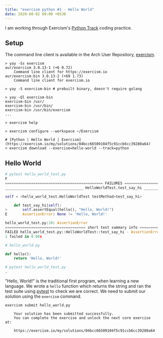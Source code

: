 ```yaml
---
title: "exercism python #1 - Hello World"
date: 2020-08-02 09:00 +0530
---
```

I am working through Exercism's [Python Track](https://exercism.io/my/tracks/python) coding practice. 

## Setup
The command line client is available in the Arch User Repository, [exercism](https://aur.archlinux.org/packages/exercism/).

``` shell
> yay -Ss exercism
aur/exercism 3.0.13-1 (+6 0.72) 
    Command line client for https://exercism.io
aur/exercism-bin 3.0.13-2 (+69 1.73) 
    Command line client for exercism.io

> yay -S exercism-bin # prebuilt binary, doesn't require golang

> yay -Ql exercism-bin
exercism-bin /usr/
exercism-bin /usr/bin/
exercism-bin /usr/bin/exercism
...

> exercism help

> exercism configure --workspace ~/Exercism

# [Python | Hello World | Exercism](https://exercism.io/my/solutions/04bcc66509104f5c91ccb6cc39280a64)
> exercism download --exercise=hello-world --track=python
```

## Hello World

``` python
# pytest hello_world_test.py 
F                                                                                            [100%]
============================================= FAILURES =============================================
____________________________________ HelloWorldTest.test_say_hi ____________________________________

self = <hello_world_test.HelloWorldTest testMethod=test_say_hi>

    def test_say_hi(self):
>       self.assertEqual(hello(), "Hello, World!")
E       AssertionError: None != 'Hello, World!'

hello_world_test.py:10: AssertionError
===================================== short test summary info ======================================
FAILED hello_world_test.py::HelloWorldTest::test_say_hi - AssertionError: None != 'Hello, World!'
1 failed in 0.06s

# hello_world.py

def hello():
    return 'Hello, World!'

# pytest hello_world_test.py 
.                                                                                            [100%]
```

"Hello, World!" is the traditional first program, when learning a new language. We wrote a `hello` function which returns the string and ran the test suite using [pytest](https://docs.pytest.org/en/stable/) to check we are correct. We need to submit our solution using the `exercism` command. 

``` shell
exercism submit hello_world.py

    Your solution has been submitted successfully.
    You can complete the exercise and unlock the next core exercise at:

    https://exercism.io/my/solutions/04bcc66509104f5c91ccb6cc39280a64
```
